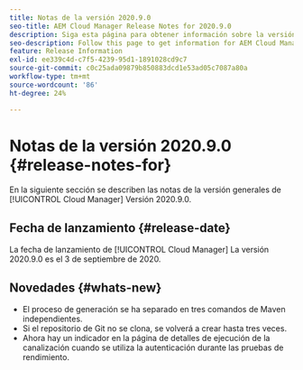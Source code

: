 ```yaml
---
title: Notas de la versión 2020.9.0
seo-title: AEM Cloud Manager Release Notes for 2020.9.0
description: Siga esta página para obtener información sobre la versión 2020.9.0 de Cloud Manager
seo-description: Follow this page to get information for AEM Cloud Manager Release 2020.9.0
feature: Release Information
exl-id: ee339c4d-c7f5-4239-95d1-1891028cd9c7
source-git-commit: c0c25ada09879b850883dcd1e53ad05c7087a80a
workflow-type: tm+mt
source-wordcount: '86'
ht-degree: 24%

---
```


# Notas de la versión 2020.9.0 {#release-notes-for}

En la siguiente sección se describen las notas de la versión generales de [!UICONTROL Cloud Manager] Versión 2020.9.0.

## Fecha de lanzamiento {#release-date}

La fecha de lanzamiento de [!UICONTROL Cloud Manager] La versión 2020.9.0 es el 3 de septiembre de 2020.

## Novedades {#whats-new}

* El proceso de generación se ha separado en tres comandos de Maven independientes.
* Si el repositorio de Git no se clona, se volverá a crear hasta tres veces.
* Ahora hay un indicador en la página de detalles de ejecución de la canalización cuando se utiliza la autenticación durante las pruebas de rendimiento.
